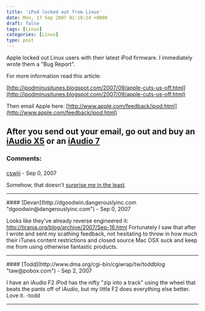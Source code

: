 ```yaml
---
title: 'iPod locked out from Linux'
date: Mon, 17 Sep 2007 01:18:24 +0000
draft: false
tags: [Linux]
categories: [Linux]
type: post
---
```


Apple locked out Linux users with their latest iPod firmware. I immediately wrote them a "Bug Report".

For more information read this article:

[http://ipodminusitunes.blogspot.com/2007/09/apple-cuts-us-off.html](http://ipodminusitunes.blogspot.com/2007/09/apple-cuts-us-off.html)

Then email Apple here: [http://www.apple.com/feedback/ipod.html](http://www.apple.com/feedback/ipod.html)

After you send out your email, go out and buy an [iAudio X5](http://www.cowonglobal.com/product/product_X5_feature.php) or an [iAudio 7](http://http://www.cowonglobal.com/product/product_i7_feature.php)
---
### Comments:
#### 
[cswiii](http://jut.net/weblog "corey@wiw.org") - <time datetime="2007-09-16 22:14:02">Sep 0, 2007</time>

Somehow, that doesn't [surprise me in the least](http://jut.net/weblog/?p=1170).
<hr />
#### 
[Devan](http://dgoodwin.dangerouslyinc.com "dgoodwin@dangerouslyinc.com") - <time datetime="2007-09-16 22:53:09">Sep 0, 2007</time>

Looks like they've already reverse engineered it: http://tirania.org/blog/archive/2007/Sep-16.html Fortunately I saw that after I wrote and sent my scathing feedback, not hesitating to throw in how much their iTunes content restrictions and closed source Mac OSX suck and keep me from using otherwise fantastic products.
<hr />
#### 
[Todd](http://www.dma.org/cgi-bin/cgiwrap/tw/toddblog "taw@pobox.com") - <time datetime="2007-09-18 20:42:55">Sep 2, 2007</time>

I have an iAudio F2 iPod has the nifty "zip into a track" using the wheel that beats the pants off of iAudio, but my little F2 does everything else better. Love it. -todd
<hr />
